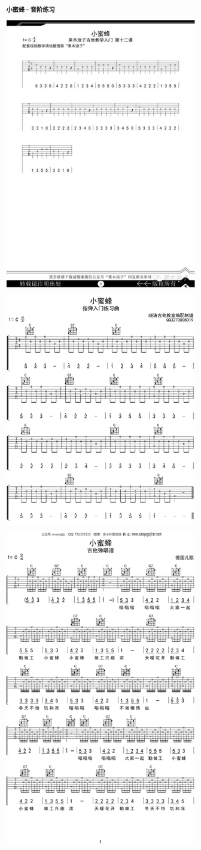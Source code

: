 ### 小蜜蜂 - 音阶练习 <!--{docsify-ignore}-->
<!-- tabs:start -->
<!-- tab:低音谱 -->
![](../img/小蜜蜂-低音.jpeg)
<!-- tab:高音谱 -->
![](../img/小蜜蜂-高音.jpeg)
<!-- tab:弹唱谱 -->
![](../img/小蜜蜂-弹唱.gif "-gifcontrol-disabled")
<!-- tabs:end -->